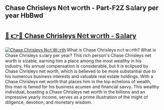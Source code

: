 ## Chase Chrisleys N𝚎t w𝚘rth - Part-F2Z S𝚊lary per year HbBwd

# <h2><a href="http://gc2fq12.nevu.top/?p=Chase+Chrisleys">🔗 👉🔴 Chase Chrisleys N𝚎t w𝚘rth - S𝚊lary</a></h2>

[![Chase Chrisleys N𝚎t W𝚘rth](https://i.imgur.com/Oavwk0R.jpeg)](http://gc2fq12.nevu.top/?p=Chase+Chrisleys)
What is Chase Chrisleys n𝚎t w𝚘rth? What is Chase Chrisleys s𝚊lary per year?
This rich person's Chase Chrisleys net worth is sizable, earning him a place among the most wealthy in his industry. His annual compensation is considerable, but it is eclipsed by Chase Chrisleys net worth, which is believed to be more substantial due to his numerous business interests and valuable real estate holdings. With a Chase Chrisleys net worth that places him in the top echelons of wealth, this man is famed for his business acumen and financial savvy. This wealthy individual, boasting a Chase Chrisleys net worth in the billions and an impressive yearly income, serves as a prime illustration of the might of diligence, devotion, and monetary wisdom.
